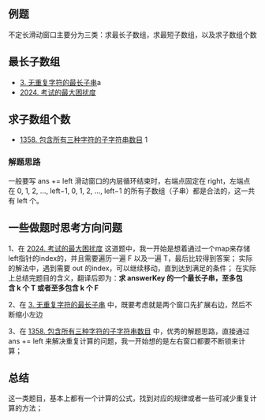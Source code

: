## 例题
不定长滑动窗口主要分为三类：求最长子数组，求最短子数组，以及求子数组个数

## 最长子数组
- [3. 无重复字符的最长子串](https://leetcode.cn/problems/longest-substring-without-repeating-characters/)a
- [2024. 考试的最大困扰度](https://leetcode.cn/problems/maximize-the-confusion-of-an-exam/)

## 求子数组个数

- [1358. 包含所有三种字符的子字符串数目](https://leetcode.cn/problems/number-of-substrings-containing-all-three-characters/) 1

### 解题思路

一般要写 ans += left
滑动窗口的内层循环结束时，右端点固定在  right，左端点在  0, 1, 2, …, left−1, 0, 1, 2, …, left−1 的所有子数组（子串）都是合法的，这一共有  left  个。
## 一些做题时思考方向问题
1、在 [2024. 考试的最大困扰度](https://leetcode.cn/problems/maximize-the-confusion-of-an-exam/) 这道题中，我一开始是想着通过一个map来存储left指针的index的，并且需要遍历一遍 F 以及一遍 T，最后比较得到答案；
实际的解法中，遇到需要 out 的index，可以继续移动，直到达到满足的条件；
在实际上总结完题目的含义，翻译后即为：**求 answerKey 的一个最长子串，至多包含 k 个 T 或者至多包含 k 个 F**

2、在 [3. 无重复字符的最长子串](https://leetcode.cn/problems/longest-substring-without-repeating-characters/) 中，既要考虑就是两个窗口先扩展右边，然后不断缩小左边

3、在 [1358. 包含所有三种字符的子字符串数目](https://leetcode.cn/problems/number-of-substrings-containing-all-three-characters/) 中，优秀的解题思路，直接通过 ans += left 来解决重复计算的问题，我一开始想的是左右窗口都要不断锁来计算；

## 总结

这一类题目，基本上都有一个计算的公式，找到对应的规律或者一些可减少重复计算的方法；


